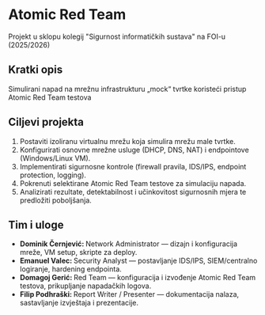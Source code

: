 # Atomic Red Team
Projekt u sklopu kolegij "Sigurnost informatičkih sustava" na FOI-u (2025/2026)

## Kratki opis
Simulirani napad na mrežnu infrastrukturu „mock“ tvrtke koristeći pristup Atomic Red Team testova

## Ciljevi projekta
1. Postaviti izoliranu virtualnu mrežu koja simulira mrežu male tvrtke.
2. Konfigurirati osnovne mrežne usluge (DHCP, DNS, NAT) i endpointove (Windows/Linux VM).
3. Implementirati sigurnosne kontrole (firewall pravila, IDS/IPS, endpoint protection, logging).
4. Pokrenuti selektirane Atomic Red Team testove za simulaciju napada.
5. Analizirati rezultate, detektabilnost i učinkovitost sigurnosnih mjera te predložiti poboljšanja.

## Tim i uloge
- <b> Dominik Černjević: </b> Network Administrator — dizajn i konfiguracija mreže, VM setup, skripte za deploy.
- <b> Emanuel Valec: </b> Security Analyst — postavljanje IDS/IPS, SIEM/centralno logiranje, hardening endpointa.
- <b> Domagoj Gerić: </b> Red Team — konfiguracija i izvođenje Atomic Red Team testova, prikupljanje napadačkih logova.
- <b> Filip Podhraški: </b> Report Writer / Presenter — dokumentacija nalaza, sastavljanje izvještaja i prezentacije.

